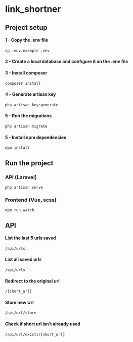 # link_shortner

## Project setup

#### 1 - Copy the .env file
```cp .env.example .env```

#### 2 - Create a local database and configure it on the .env file

#### 3 - Install composer
```composer install```

#### 4 - Generate artisan key
```php artisan key:generate```

#### 5 - Run the migrations 
```php artisan migrate```

#### 5 - Install npm dependencies
```npm install```

## Run the project
### API (Laravel)
```php artisan serve```

### Frontend (Vue, scss)
```npm run watch```

## API

#### List the last 5 urls saved
```/api/urls```
 
#### List all saved urls
```/api/urls```

#### Redirect to the original url
```/{short_url}```

#### Store new Url
```/api/url/store```

#### Check if short url isn't already used
```/api/url/exists/{short_url}```
